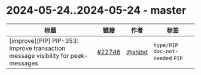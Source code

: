 # 2024-05-24..2024-05-24 - master
| 标题 | 链接 | 作者 | 标签 |
| - | :--: | :--: | - |
| [improve][PIP] PIP-353: Improve transaction message visibility for peek-messages | [#22746](https://github.com/apache/pulsar/pull/22746) | [@shibd](https://github.com/shibd) | `type/PIP` `doc-not-needed` `PIP`  | 
